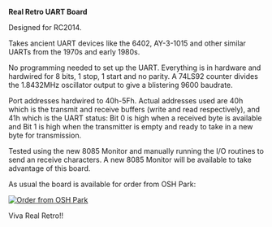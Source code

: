 <b>Real Retro UART Board</b>
<p>
Designed for RC2014.
<p>
Takes ancient UART devices like the 6402, AY-3-1015 and other similar UARTs from the 1970s and early 1980s.
<p>
No programming needed to set up the UART. Everything is in hardware and hardwired for 8 bits, 1 stop, 1 start and no parity. A 74LS92 counter divides the 1.8432MHz oscillator output to give a blistering 9600 baudrate.
<p>
Port addresses hardwired to 40h-5Fh. Actual addresses used are 40h which is the transmit and receive buffers (write and read respectively), and 41h which is the UART status: Bit 0 is high when a received byte is available and Bit 1 is high when the transmitter is empty and ready to take in a new byte for transmission.
<p>
Tested using the new 8085 Monitor and manually running the I/O routines to send an receive characters. A new 8085 Monitor will be available to take advantage of this board.
<p>
As usual the board is available for order from OSH Park:
<p>
<a href="https://www.oshpark.com/shared_projects/QPsbgDI0"><img src="https://www.oshpark.com/assets/badge-5b7ec47045b78aef6eb9d83b3bac6b1920de805e9a0c227658eac6e19a045b9c.png" alt="Order from OSH Park"></img></a>
<p>
Viva Real Retro!!
